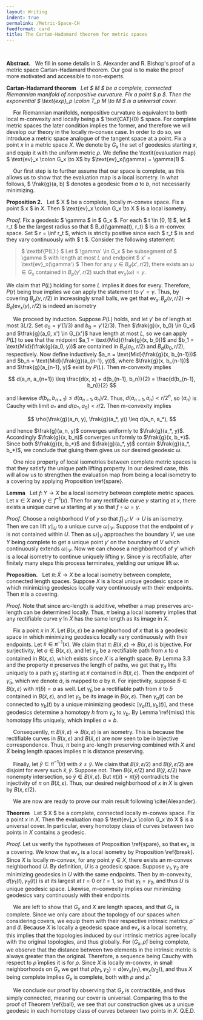```yaml
---
layout: Writing
indent: true
permalink: /Metric-Space-CH
feedformat: card
title: The Cartan-Hadamard theorem for metric spaces
---
```

<br>

**Abstract.** &nbsp; We fill in some details in S. Alexander and R. Bishop's proof of a metric space Cartan-Hadamard theorem. Our goal is to make the proof more motivated and accessible to non-experts.

**Cartan-Hadamard theorem** &nbsp; *Let $ M $ be a complete, connected Riemannian manifold of nonpositive curvature. Fix a point $ p $. Then the exponential $ \text{exp}_p \colon T_p M \to M $ is a universal cover.*



&emsp; For Riemannian manifolds, nonpositive curvature is equivalent to both local m-convexity and locally being a $ \text{CAT}(0) $ space. For complete metric spaces the later condition implies the former, and therefore we will develop our theory in the locally m-convex case. In order to do so, we introduce a metric space analogue of the tangent space at a point. Fix a point $x$ in a metric space $X$. We denote by $G_x$ the set of geodesics starting $x$, and equip it with the uniform metric $\rho$. We define the \textit{evaluation map} $ \text{ev}_x \colon G_x \to X$ by $\text{ev}_x(\gamma) = \gamma(1) $. 

		
&emsp; Our first step is to further assume that our space is complete, as this allows us to show that the evaluation map is a local isometry. In what follows, $ \frak{g}(a, b) $ denotes a geodesic from $a$ to $b$, not necessarily minimizing.


**Proposition 2.** &nbsp; Let $ X $ be a complete, locally m-convex space. Fix a point $ x $ in $X$. Then $ \text{ev}_x \colon G_x \to X $ is a local isometry. 


*Proof.* Fix a geodesic $ \gamma $ in $ G_x $. For each $ t \in [0, 1] $, let $ r_t $ be the largest radius so that $ B_d(\gamma(t), r_t) $ is a m-convex space. Set $ r = \inf r_t $, which is strictly positive since each $ r_t $ is and they vary continuously with $ t $. Consider the following statement:


> $ \textbf{P(L):} $ Let $ \gamma' \in G_x $ be subsegment of $ \gamma $ with length at most $L$ and endpoint $ x' = \text{ev}_x(\gamma') $ Then for any $y \in B_d(x', r/2)$, there exists an $\omega \in G_x$ contained in $B_{\rho}(\gamma', r/2)$ such that $\text{ev}_x(\omega) = y$.


We claim that $P(L)$ holding for some $L$ implies it does for every. Therefore, $P(r)$ being true implies we can apply the statement to $\gamma' = \gamma$. Thus, by covering $B_{\rho}(\gamma, r/2)$ in increasingly small balls, we get that $\text{ev}_x \colon B_{\rho}(\gamma, r/2) \to B_d(\text{ev}_x(\gamma), r/2)$ is indeed an isometry
			
&emsp; We proceed by induction. Suppose $P(L)$ holds, and let $\gamma'$ be of length at most $3L/2$. Set $a_0 = \gamma'(1/3)$ and $b_0 = \gamma'(2/3)$. Then $\frak{g}(x, b_0) \in G_x$ and $\frak{g}(a_0, x') \in G_{x'}$ have length at most $L$, so we can apply $P(L)$ to see that the midpoint $a_1 = \text{Mid}(\frak{g}(x, b_0))$ and $b_1 = \text{Mid}(\frak{g}(a_0, y))$ are contained in $B_d(a_0, r/2)$ and $B_d(b_0, r/2)$, respectively. Now define inductively $a_n = \text{Mid}(\frak{g}(x, b_{n-1}))$ and $b_n = \text{Mid}(\frak{g}(a_{n-1}, y))$, where $\frak{g}(x, b_{n-1})$ and $\frak{g}(a_{n-1}, y)$ exist by $P(L)$. Then m-convexity implies 

$$
d(a_n, a_{n+1})
\leq \frac{d(x, x) + d(b_{n-1}, b_n)}{2}
= \frac{d(b_{n-1}, b_n)}{2}
$$

and likewise $d(b_n, b_{n+1}) \leq d(a_{n-1}, a_n)/2$. Thus, $d(a_{n-1}, a_n) < r/2^n$, so $(a_n)$ is Cauchy with limit $a_*$ and $d(a_*, a_0) < r/2$. Then m-convexity implies 

$$
\rho(\frak{g}(a_n, y), \frak{g}(a_*, y)) \leq d(a_n, a_*),
$$

and hence $\frak{g}(a_n, y)$ converges uniformly to $\frak{g}(a_*, y)$. Accordingly $\frak{g}(x, b_n)$ converges uniformly to $\frak{g}(x, b_*)$. Since both $\frak{g}(x, b_*)$ and $\frak{g}(a_*, y)$ contain $\frak{g}(a_*, b_*)$, we conclude that gluing them gives us our desired geodesic $\omega$.
	

&emsp; One nice property of local isometries between complete metric spaces is that they satisfy the unique path lifting property. In our desired case, this will allow us to strengthen the evaluation map from being a local isometry to a covering by applying Proposition \ref{spare}.


**Lemma** &nbsp; Let $f \colon Y \to X$ be a local isometry between complete metric spaces. Let $x \in X$ and $y \in f^{-1}(x)$. Then for any rectifiable curve $\gamma$ starting at $x$, there exists a unique curve $\omega$ starting at $y$ so that $f \circ \omega = \gamma$. 


*Proof.* Choose a neighborhood $V$ of $y$ so that $f \mid_V \colon V \to U$ is an isometry. Then we can lift $\gamma \mid_U$ to a unique curve $\omega \mid_V$. Suppose that the endpoint of $\gamma$ is not contained within $U$. Then as $\omega \mid_V$ approaches the boundary $V$, we use $Y$ being complete to get a unique point $y'$ on the boundary of $V$ which continuously extends $\omega \mid_V$.  Now we can choose a neighborhood of $y'$ which is a local isometry to continue uniquely lifting $\gamma$. Since $\gamma$ is rectifiable, after finitely many steps this process terminates, yielding our unique lift $\omega$.

		
**Proposition.** &nbsp; Let $\pi \colon \widetilde{X} \to X$ be a local isometry between complete, connected length spaces. Suppose $X$ is a local unique geodesic space in which minimizing geodesics locally vary continuously with their endpoints. Then $\pi$ is a covering.


*Proof.* Note that since arc-length is additive, whether a map preserves arc-length can be determined locally. Thus, $\pi$ being a local isometry implies that any rectifiable curve $\widetilde{\gamma}$ in $\widetilde{X}$ has the same length as its image in $X$. 
			

&emsp; Fix a point $x$ in $X$. Let $B(x, \varepsilon)$ be a neighborhood of $x$ that is a geodesic space in which minimizing geodesics locally vary continuously with their endpoints. Let $\widetilde{x} \in \pi^{-1}(x)$. We claim that $\pi \colon B(\widetilde{x}, \varepsilon) \to B(x, \varepsilon)$ is bijective. For surjectivity, let $a \in B(x, \varepsilon)$, and let $\gamma_a$ be a rectifiable path from $x$ to $a$ contained in $B(x, \varepsilon)$, which exists since $X$ is a length space. By Lemma 3.3 and the property $\pi$ preserves the length of paths, we get that $\gamma_a$ lifts uniquely to a path $\widetilde{\gamma}_a$ starting at $\widetilde{x}$ contained in $B(\widetilde{x}, \varepsilon)$. Then the endpoint of $\widetilde{\gamma}_a$, which we denote $\widetilde{a}$, is mapped to $a$ by $\pi$. For injectivity, suppose $\widetilde{b} \in B(x, \varepsilon)$ with $\pi(\widetilde{b}) = a$ as well. Let $\widetilde{\gamma}_b$ be a rectifiable path from $\widetilde{x}$ to $\widetilde{b}$ contained in $B(\widetilde{x}, \varepsilon)$, and let $\gamma_b$ be its image in $B(x, \varepsilon)$. Then $\gamma_a(t)$ can be connected to $\gamma_b(t)$ by a unique minimizing geodesic $[\gamma_a(t), \gamma_b(t)]$, and these geodesics determine a homotopy $h$ from $\gamma_a$ to $\gamma_b$. By Lemma \ref{miss} this homotopy lifts uniquely, which implies $a = b$. 
			
&emsp; Consequently, $\pi \colon B(\widetilde{x}, \varepsilon) \to B(x, \varepsilon)$ is an isometry. This is because the rectifiable curves in $B(x, \varepsilon)$ and $B(\widetilde{x}, \varepsilon)$ are now seen to be in bijective correspondence. Thus, $\pi$ being arc-length preserving combined with $X$ and $\widetilde{X}$ being length spaces implies $\pi$ is distance preserving.
			
&emsp; Finally, let $\widetilde{y} \in \pi^{-1}(x)$ with $\widetilde{x} \neq \widetilde{y}$. We claim that $B(\widetilde{x}, \varepsilon/2)$ and $B(\widetilde{y}, \varepsilon/2)$ are disjoint for every such $\widetilde{x}, \widetilde{y}$. Suppose not. Then $B(\widetilde{x}, \varepsilon/2)$ and $B(\widetilde{y}, \varepsilon/2)$ have nonempty intersection, so $\widetilde{y} \in B(\widetilde{x}, \varepsilon)$. But $\pi(\widetilde{x}) = \pi(\widetilde{y})$ contradicts the injectivity of $\pi$ on $B(\widetilde{x}, \varepsilon)$. Thus, our desired neighborhood of $x$ in $X$ is given by $B(x, \varepsilon/2)$.
	
&emsp; We are now are ready to prove our main result following \cite{Alexander}.

**Theorem**	&nbsp; Let $ X $ be a complete, connected locally m-convex space. Fix a point $x$ in $X$. Then the evaluation map $ \text{ev}_x \colon G_x \to X $ is a universal cover. In particular, every homotopy class of curves between two points in $X$ contains a geodesic.

*Proof.* Let us verify the hypotheses of Proposition \ref{spare}, so that $\text{ev}_x$ is a covering. We know that $\text{ev}_x$ is a local isometry by Proposition \ref{break}. Since $X$ is locally m-convex, for any point $y \in X$, there exists an m-convex neighborhood $U$. By definition, $U$ is a geodesic space. Suppose $\gamma_1, \gamma_2$ are minimizing geodesics in $U$ with the same endpoints. Then by m-convexity, $d(\gamma_1(t), \gamma_2(t))$ is at its largest at $t = 0$ or $t=1$, so that $\gamma_1 = \gamma_2$, and thus $U$ is unique geodesic space. Likewise, m-convexity implies our minimizing geodesics vary continuously with their endpoints. 
			
&emsp; We are left to show that $G_x$ and $X$ are length spaces, and that $G_x$ is complete. Since we only care about the topology of our spaces when considering covers, we equip them with their respective intrinsic metrics $\hat{\rho}$ and $\hat{d}$. Because $X$ is locally a geodesic space and $\text{ev}_x$ is a local isometry, this implies that the topologies induced by our intrinsic metrics agree locally with the original topologies, and thus globally. For $(G_x, \hat{\rho})$ being complete, we observe that the distance between two elements in the intrinsic metric is always greater than the original. Therefore, a sequence being Cauchy with respect to $\hat{\rho}$ implies it is for $\rho$. Since $X$ is locally m-convex, in small neighborhoods on $G_x$ we get that $\rho(\gamma_1, \gamma_2) = d(\text{ev}_x(\gamma_1), \text{ev}_x(\gamma_2))$, and thus $X$ being complete implies $G_x$ is complete, both with $\rho$ and $\hat{\rho}$.
			
&emsp; We conclude our proof by observing that $G_x$ is contractible, and thus simply connected, meaning our cover is universal. Comparing this to the proof of Theorem \ref{ball}, we see that our construction gives us a unique geodesic in each homotopy class of curves between two points in $X$. Q.E.D.